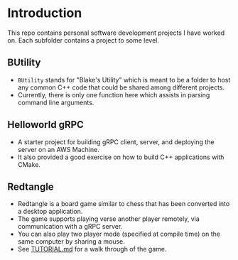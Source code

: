 # Introduction
This repo contains personal software development projects I have worked on. Each subfolder contains a project to some level. 

## BUtility 
- `BUtility` stands for "Blake's Utility" which is meant to be a folder to host any common C++ code that could be shared among different projects. 
- Currently, there is only one function here which assists in parsing command line arguments. 

## Helloworld gRPC 
- A starter project for building gRPC client,  server, and deploying the server on an AWS Machine.  
- It also provided a good exercise on how to build C++ applications with CMake. 

## Redtangle 
- Redtangle is a board game similar to chess that has been converted into a desktop application. 
- The game supports playing verse another player remotely, via communication with a gRPC server.
- You can also play two player mode (specified at compile time) on the same computer by sharing a mouse. 
- See [TUTORIAL.md](redtangle/TUTORIAL.md) for a walk through of the game.